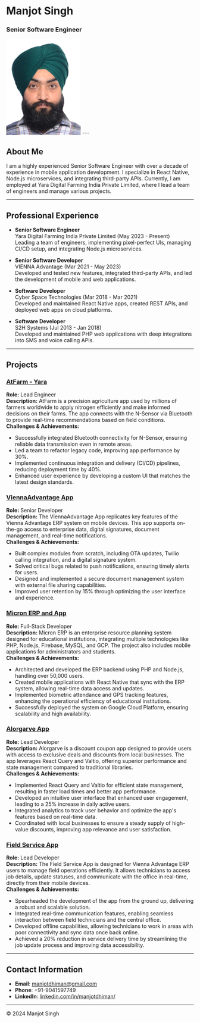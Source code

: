# Manjot Singh

### Senior Software Engineer

<img src="35x45mm0003.JPG" alt="drawing" tyle="float: right;" width="200"/>
---

## About Me

I am a highly experienced Senior Software Engineer with over a decade of experience in mobile application development. I specialize in React Native, Node.js microservices, and integrating third-party APIs. Currently, I am employed at Yara Digital Farming India Private Limited, where I lead a team of engineers and manage various projects.

---

## Professional Experience

- **Senior Software Engineer**  
  Yara Digital Farming India Private Limited (May 2023 - Present)  
  Leading a team of engineers, implementing pixel-perfect UIs, managing CI/CD setup, and integrating Node.js microservices.

- **Senior Software Developer**  
  VIENNA Advantage (Mar 2021 - May 2023)  
  Developed and tested new features, integrated third-party APIs, and led the development of mobile and web applications.

- **Software Developer**  
  Cyber Space Technologies (Mar 2018 - Mar 2021)  
  Developed and maintained React Native apps, created REST APIs, and deployed web apps on cloud platforms.

- **Software Developer**  
  S2H Systems (Jul 2013 - Jan 2018)  
  Developed and maintained PHP web applications with deep integrations into SMS and voice calling APIs.

---

## Projects

### [AtFarm - Yara](https://play.google.com/store/apps/details?id=com.yara.atfarm)
**Role:** Lead Engineer  
**Description:** AtFarm is a precision agriculture app used by millions of farmers worldwide to apply nitrogen efficiently and make informed decisions on their farms. The app connects with the N-Sensor via Bluetooth to provide real-time recommendations based on field conditions.  
**Challenges & Achievements:**  
- Successfully integrated Bluetooth connectivity for N-Sensor, ensuring reliable data transmission even in remote areas.
- Led a team to refactor legacy code, improving app performance by 30%.
- Implemented continuous integration and delivery (CI/CD) pipelines, reducing deployment time by 40%.
- Enhanced user experience by developing a custom UI that matches the latest design standards.

### [ViennaAdvantage App](https://play.google.com/store/apps/details?id=com.viennaadvantage)
**Role:** Senior Developer  
**Description:** The ViennaAdvantage App replicates key features of the Vienna Advantage ERP system on mobile devices. This app supports on-the-go access to enterprise data, digital signatures, document management, and real-time notifications.  
**Challenges & Achievements:**  
- Built complex modules from scratch, including OTA updates, Twilio calling integration, and a digital signature system.
- Solved critical bugs related to push notifications, ensuring timely alerts for users.
- Designed and implemented a secure document management system with external file sharing capabilities.
- Improved user retention by 15% through optimizing the user interface and experience.

### [Micron ERP and App](https://micronerp.com)
**Role:** Full-Stack Developer  
**Description:** Micron ERP is an enterprise resource planning system designed for educational institutions, integrating multiple technologies like PHP, Node.js, Firebase, MySQL, and GCP. The project also includes mobile applications for administrators and students.  
**Challenges & Achievements:**  
- Architected and developed the ERP backend using PHP and Node.js, handling over 50,000 users.
- Created mobile applications with React Native that sync with the ERP system, allowing real-time data access and updates.
- Implemented biometric attendance and GPS tracking features, enhancing the operational efficiency of educational institutions.
- Successfully deployed the system on Google Cloud Platform, ensuring scalability and high availability.

### [Alorgarve App](https://play.google.com/store/apps/details?id=com.aloegarve)
**Role:** Lead Developer  
**Description:** Alorgarve is a discount coupon app designed to provide users with access to exclusive deals and discounts from local businesses. The app leverages React Query and Valtio, offering superior performance and state management compared to traditional libraries.  
**Challenges & Achievements:**  
- Implemented React Query and Valtio for efficient state management, resulting in faster load times and better app performance.
- Developed an intuitive user interface that enhanced user engagement, leading to a 25% increase in daily active users.
- Integrated analytics to track user behavior and optimize the app's features based on real-time data.
- Coordinated with local businesses to ensure a steady supply of high-value discounts, improving app relevance and user satisfaction.

### [Field Service App](https://play.google.com/store/apps/details?id=com.viennaadvantage.fieldservice)
**Role:** Lead Developer  
**Description:** The Field Service App is designed for Vienna Advantage ERP users to manage field operations efficiently. It allows technicians to access job details, update statuses, and communicate with the office in real-time, directly from their mobile devices.  
**Challenges & Achievements:**  
- Spearheaded the development of the app from the ground up, delivering a robust and scalable solution.
- Integrated real-time communication features, enabling seamless interaction between field technicians and the central office.
- Developed offline capabilities, allowing technicians to work in areas with poor connectivity and sync data once back online.
- Achieved a 20% reduction in service delivery time by streamlining the job update process and improving data accessibility.

---

## Contact Information

- **Email**: [manjotdhiman@gmail.com](mailto:manjotdhiman@gmail.com)
- **Phone**: +91-9041597749
- **LinkedIn**: [linkedin.com/in/manjotdhiman/](https://www.linkedin.com/in/manjotdhiman/)

---

&copy; 2024 Manjot Singh
